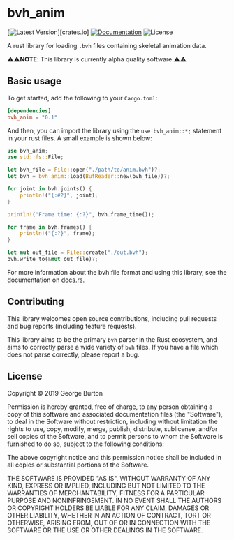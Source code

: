 # bvh_anim

[![Latest Version]][crates.io] [![Documentation]][docs.rs] ![License]

A rust library for loading `.bvh` files containing skeletal animation data.

⚠⚠**NOTE**: This library is currently alpha quality software.⚠⚠

## Basic usage

To get started, add the following to your `Cargo.toml`:

```toml
[dependencies]
bvh_anim = "0.1"
```

And then, you can import the library using the `use bvh_anim::*;` statement
in your rust files. A small example is shown below:

```rust
use bvh_anim;
use std::fs::File;

let bvh_file = File::open("./path/to/anim.bvh")?;
let bvh = bvh_anim::load(BufReader::new(bvh_file))?;

for joint in bvh.joints() {
    println!("{:#?}", joint);
}

println!("Frame time: {:?}", bvh.frame_time());

for frame in bvh.frames() {
    println!("{:?}", frame);
}

let mut out_file = File::create("./out.bvh");
bvh.write_to(&mut out_file)?;
```

For more information about the bvh file format and using this library,
see the documentation on [docs.rs](https://docs.rs/bvh_anim).

## Contributing

This library welcomes open source contributions, including pull requests and bug
reports (including feature requests).

This library aims to be the primary `bvh` parser in the Rust ecosystem, and aims
to correctly parse a wide variety of `bvh` files. If you have a file which does
not parse correctly, please report a bug.

## License

Copyright © 2019 George Burton

Permission is hereby granted, free of charge, to any person obtaining a copy of this software
and associated documentation files (the "Software"), to deal in the Software without restriction,
including without limitation the rights to use, copy, modify, merge, publish, distribute, sublicense,
and/or sell copies of the Software, and to permit persons to whom the Software is furnished to do so,
subject to the following conditions:

The above copyright notice and this permission notice shall be included in all copies or substantial
portions of the Software.

THE SOFTWARE IS PROVIDED "AS IS", WITHOUT WARRANTY OF ANY KIND, EXPRESS OR IMPLIED, INCLUDING BUT NOT
LIMITED TO THE WARRANTIES OF MERCHANTABILITY, FITNESS FOR A PARTICULAR PURPOSE AND NONINFRINGEMENT. IN
NO EVENT SHALL THE AUTHORS OR COPYRIGHT HOLDERS BE LIABLE FOR ANY CLAIM, DAMAGES OR OTHER LIABILITY,
WHETHER IN AN ACTION OF CONTRACT, TORT OR OTHERWISE, ARISING FROM, OUT OF OR IN CONNECTION WITH THE
SOFTWARE OR THE USE OR OTHER DEALINGS IN THE SOFTWARE.

[Documentation]: https://docs.rs/bvh_anim/badge.svg
[Latest Version]: https://img.shields.io/crates/v/bvh_anim.svg
[docs.rs]: https://docs.rs/libc
[License]: https://img.shields.io/crates/l/bvh_anim.svg